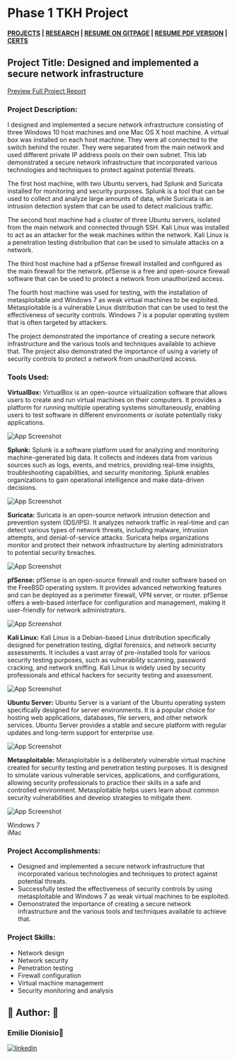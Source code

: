 # Phase 1 TKH Project

#### [PROJECTS](/emProjects.md) | [RESEARCH](/emResearch.md) | [RESUME ON GITPAGE](/emtechres.md) | [RESUME PDF VERSION](https://drive.google.com/file/d/1djH2eQEjbeZHFHAlqzNrIv9IYX0zOKRc/view?usp=share_link) | [CERTS](https://www.credly.com/users/emilie-dionisio-charriez/badges)<br /> 

## Project Title: Designed and implemented a secure network infrastructure
[Preview Full Project Report](/TKH-Phase1Project.pdf)


### Project Description:
I designed and implemented a secure network infrastructure consisting of three Windows 10 host machines and one Mac OS X host machine. A virtual box was installed on each host machine. They were all connected to the switch behind the router. They were separated from the main network and used different private IP address pools on their own subnet. This lab demonstrated a secure network infrastructure that incorporated various technologies and techniques to protect against potential threats.

The first host machine, with two Ubuntu servers, had Splunk and Suricata installed for monitoring and security purposes. Splunk is a tool that can be used to collect and analyze large amounts of data, while Suricata is an intrusion detection system that can be used to detect malicious traffic.

The second host machine had a cluster of three Ubuntu servers, isolated from the main network and connected through SSH. Kali Linux was installed to act as an attacker for the weak machines within the network. Kali Linux is a penetration testing distribution that can be used to simulate attacks on a network.


The third host machine had a pfSense firewall installed and configured as the main firewall for the network. pfSense is a free and open-source firewall software that can be used to protect a network from unauthorized access.

The fourth host machine was used for testing, with the installation of metasploitable and Windows 7 as weak virtual machines to be exploited. Metasploitable is a vulnerable Linux distribution that can be used to test the effectiveness of security controls. Windows 7 is a popular operating system that is often targeted by attackers.

The project demonstrated the importance of creating a secure network infrastructure and the various tools and techniques available to achieve that. The project also demonstrated the importance of using a variety of security controls to protect a network from unauthorized access.

### Tools Used: <br />

<b>VirtualBox:</b> VirtualBox is an open-source virtualization software that allows users to create and run virtual machines on their computers. It provides a platform for running multiple operating systems simultaneously, enabling users to test software in different environments or isolate potentially risky applications. 

![App Screenshot](https://drive.google.com/uc?export=view&id=1toC6lu3WK28oH_4My6XiSomY-iDIQRXg) 

<b>Splunk:</b> Splunk is a software platform used for analyzing and monitoring machine-generated big data. It collects and indexes data from various sources such as logs, events, and metrics, providing real-time insights, troubleshooting capabilities, and security monitoring. Splunk enables organizations to gain operational intelligence and make data-driven decisions.


![App Screenshot](https://drive.google.com/uc?export=view&id=1t7JDYz24XZWkVH2jpp1Bpb4vwQN888Ds)


<b>Suricata:</b> Suricata is an open-source network intrusion detection and prevention system (IDS/IPS). It analyzes network traffic in real-time and can detect various types of network threats, including malware, intrusion attempts, and denial-of-service attacks. Suricata helps organizations monitor and protect their network infrastructure by alerting administrators to potential security breaches.



![App Screenshot](https://drive.google.com/uc?export=view&id=1IUJyR1jh9zC04rBilYQkAszRj8MbbAlU)



<b>pfSense:</b> pfSense is an open-source firewall and router software based on the FreeBSD operating system. It provides advanced networking features and can be deployed as a perimeter firewall, VPN server, or router. pfSense offers a web-based interface for configuration and management, making it user-friendly for network administrators.

![App Screenshot](https://drive.google.com/uc?export=view&id=1Me1-gpPQn0cBasu9ZDxFtQoo4_gFbXMT)

<b>Kali Linux:</b> Kali Linux is a Debian-based Linux distribution specifically designed for penetration testing, digital forensics, and network security assessments. It includes a vast array of pre-installed tools for various security testing purposes, such as vulnerability scanning, password cracking, and network sniffing. Kali Linux is widely used by security professionals and ethical hackers for security testing and assessment.

![App Screenshot](https://drive.google.com/uc?export=view&id=1M-tMrS7U1CgbXjshRVpnpjYnX2a00k8A)

<b>Ubuntu Server:</b> Ubuntu Server is a variant of the Ubuntu operating system specifically designed for server environments. It is a popular choice for hosting web applications, databases, file servers, and other network services. Ubuntu Server provides a stable and secure platform with regular updates and long-term support for enterprise use.

![App Screenshot](https://drive.google.com/uc?export=view&id=1NvMA2FcGjr6DyygwIeYHRD98iK517p1o)

<b>Metasploitable:</b> Metasploitable is a deliberately vulnerable virtual machine created for security testing and penetration testing purposes. It is designed to simulate various vulnerable services, applications, and configurations, allowing security professionals to practice their skills in a safe and controlled environment. Metasploitable helps users learn about common security vulnerabilities and develop strategies to mitigate them.

![App Screenshot](https://drive.google.com/uc?export=view&id=1BlCNTFsbmo_Z5wPEAVQPJm_zCKQZjAvC)

Windows 7 <br />
iMac

### Project Accomplishments: <br />
- Designed and implemented a secure network infrastructure that incorporated various technologies and techniques to protect against potential threats.
- Successfully tested the effectiveness of security controls by using metasploitable and Windows 7 as weak virtual machines to be exploited.
- Demonstrated the importance of creating a secure network infrastructure and the various tools and techniques available to achieve that.

### Project Skills: <br />
- Network design
- Network security
- Penetration testing
- Firewall configuration
- Virtual machine management
- Security monitoring and analysis

## 🔗 Author: 👐
### Emilie Dionisio👩‍
[![linkedin](https://img.shields.io/badge/linkedin-0A66C2?style=for-the-badge&logo=linkedin&logoColor=white)](https://www.linkedin.com/in/emdionisio/)
[](https://github.com/emiliedionisio)
